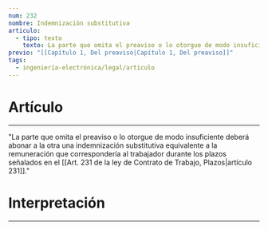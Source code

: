 ```yaml
---
num: 232
nombre: Indemnización substitutiva
articulo:
  - tipo: texto
    texto: La parte que omita el preaviso o lo otorgue de modo insuficiente deberá abonar a la otra una indemnización substitutiva equivalente a la remuneración que correspondería al trabajador durante los plazos señalados en el artículo 231.
previo: "[[Capítulo 1, Del preaviso|Capítulo 1, Del preaviso]]"
tags:
  - ingeniería-electrónica/legal/articulo
---
```

# Artículo
---
"La parte que omita el preaviso o lo otorgue de modo insuficiente deberá abonar a la otra una indemnización substitutiva equivalente a la remuneración que correspondería al trabajador durante los plazos señalados en el [[Art. 231 de la ley de Contrato de Trabajo, Plazos|artículo 231]]."

# Interpretación
---
